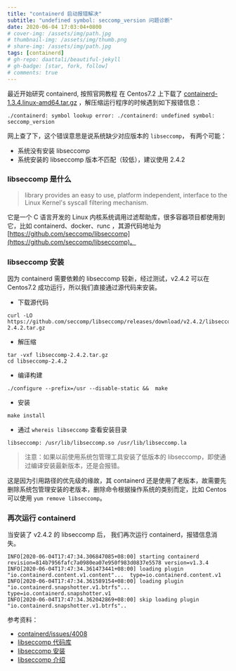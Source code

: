 ```yaml
---
title: "containerd 启动报错解决"
subtitle: "undefined symbol: seccomp_version 问题诊断"
date: 2020-06-04 17:03:04+0800
# cover-img: /assets/img/path.jpg
# thumbnail-img: /assets/img/thumb.png
# share-img: /assets/img/path.jpg
tags: [containerd]
# gh-repo: daattali/beautiful-jekyll
# gh-badge: [star, fork, follow]
# comments: true
---
```


最近开始研究 containerd, 按照官网教程 在 Centos7.2 上下载了 [containerd-1.3.4.linux-amd64.tar.gz](https://github.com/containerd/containerd/releases/download/v1.3.4/containerd-1.3.4.linux-amd64.tar.gz) ，解压缩运行程序的时候遇到如下报错信息：

```
./containerd: symbol lookup error: ./containerd: undefined symbol: seccomp_version
```

网上查了下，这个错误意思是说系统缺少对应版本的 `libseccomp`， 有两个可能：

- 系统没有安装 libseccomp
- 系统安装的 libseccomp 版本不匹配（较低），建议使用 2.4.2

### libseccomp 是什么

> library provides an easy to use, platform independent, interface to the Linux Kernel's syscall filtering mechanism.

它是一个 C 语言开发的 Linux 内核系统调用过滤帮助库，很多容器项目都使用到它，比如 containerd、docker、runc ，其源代码地址为 [https://github.com/seccomp/libseccomp](https://github.com/seccomp/libseccomp)。

### libseccomp 安装

因为 containerd 需要依赖的 libseccomp 较新，经过测试，v2.4.2 可以在 Centos7.2 成功运行，所以我们直接通过源代码来安装。

- 下载源代码

```
curl -LO https://github.com/seccomp/libseccomp/releases/download/v2.4.2/libseccomp-2.4.2.tar.gz
```

- 解压缩

```
tar -vxf libseccomp-2.4.2.tar.gz
cd libseccomp-2.4.2
```

- 编译构建

```
./configure --prefix=/usr --disable-static &&  make 
```

- 安装

```
make install 
```

- 通过 `whereis libseccomp` 查看安装目录

```
libseccomp: /usr/lib/libseccomp.so /usr/lib/libseccomp.la
```

> 注意：如果以前使用系统包管理工具安装了低版本的 libseccomp，即使通过编译安装最新版本，还是会报错。

这是因为引用路径的优先级的缘故，其 containerd 还是使用了老版本，故需要先删除系统包管理安装的老版本，删除命令根据操作系统的类别而定，比如 Centos 可以使用 `yum remove libseccomp`。


### 再次运行 containerd

当安装了 v2.4.2 的 libseccomp 后， 我们再次运行 containerd，报错信息消失。

```
INFO[2020-06-04T17:47:34.306847085+08:00] starting containerd                           revision=814b7956fafc7a0980ea07e950f983d0837e5578 version=v1.3.4
INFO[2020-06-04T17:47:34.361473441+08:00] loading plugin "io.containerd.content.v1.content"...  type=io.containerd.content.v1
INFO[2020-06-04T17:47:34.361589154+08:00] loading plugin "io.containerd.snapshotter.v1.btrfs"...  type=io.containerd.snapshotter.v1
INFO[2020-06-04T17:47:34.362042869+08:00] skip loading plugin "io.containerd.snapshotter.v1.btrfs"..
```

参考资料：

- [containerd/issues/4008](https://github.com/containerd/containerd/issues/4008)
- [libseccomp 代码库](https://github.com/seccomp/libseccomp)
- [libseccomp 安装](http://www.linuxfromscratch.org/blfs/view/svn/general/libseccomp.html)
- [libseccomp 介绍](http://blog.fpliu.com/it/software/libseccomp)